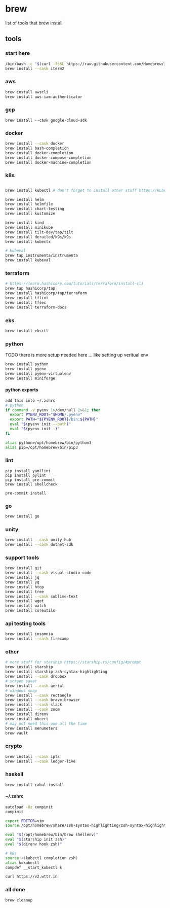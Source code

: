 # brew
list of tools that brew install

## tools

### start here

```bash
/bin/bash -c "$(curl -fsSL https://raw.githubusercontent.com/Homebrew/install/HEAD/install.sh)"
brew install --cask iterm2
```

### aws
```bash
brew install awscli
brew install aws-iam-authenticator
```

### gcp
```
brew install --cask google-cloud-sdk
```

### docker
```bash
brew install --cask docker
brew install bash-completion
brew install docker-completion
brew install docker-compose-completion
brew install docker-machine-completion
```

### k8s
```bash

brew install kubectl # don't forget to install other stuff https://kubernetes.io/docs/tasks/tools/install-kubectl-macos/#install-with-homebrew-on-macos

brew install helm
brew install helmfile
brew install chart-testing
brew install kustomize

brew install kind
brew install minikube
brew install tilt-dev/tap/tilt
brew install derailed/k9s/k9s
brew install kubectx

# kubeval
brew tap instrumenta/instrumenta
brew install kubeval

```

### terraform
```bash
# https://learn.hashicorp.com/tutorials/terraform/install-cli
brew tap hashicorp/tap
brew install hashicorp/tap/terraform
brew install tflint
brew install tfsec
brew install terraform-docs
```

### eks
```bash
brew install eksctl
```

### python

TODO there is more setup needed here ... like setting up veritual env
```bash
brew install python
brew install pyenv
brew install pyenv-virtualenv
brew install miniforge
```
#### python exports
```bash
add this into ~/.zshrc
# python
if command -v pyenv 1>/dev/null 2>&1; then
  export PYENV_ROOT="$HOME/.pyenv"
  export PATH="${PYENV_ROOT}/bin:${PATH}"
  eval "$(pyenv init --path)"
  eval "$(pyenv init -)"
fi

alias python=/opt/homebrew/bin/python3
alias pip=/opt/homebrew/bin/pip3
```

### lint
```
pip install yamllint
pip install pylint
pip install pre-commit
brew install shellcheck

pre-commit install
```

### go
```bash
brew install go
```

### unity
```bash
brew install --cask unity-hub
brew install --cask dotnet-sdk
```

### support tools
```bash
brew install git
brew install --cask visual-studio-code
brew install jq
brew install yq
brew install htop
brew install tree
brew install --cask sublime-text
brew install wget
brew install watch
brew install coreutils
```

### api testing tools
```bash
brew install insomnia
brew install --cask firecamp
```

### other

```bash
# more stuff for starship https://starship.rs/config/#prompt
brew install starship
brew install starship zsh-syntax-highlighting
brew install --cask dropbox
# screen saver
brew install --cask aerial
# windows snap
brew install --cask rectangle
brew install --cask brave-browser
brew install --cask slack
brew install --cask zoom
brew install direnv
brew install mkcert
# may not need this one all the time
brew install menumeters
brew vault
```

### crypto
```bash
brew install --cask ipfs
brew install --cask ledger-live
```

### haskell
```bash
brew install cabal-install
```

#### ~/.zshrc
```bash
autoload -Uz compinit
compinit

export EDITOR=vim
source /opt/homebrew/share/zsh-syntax-highlighting/zsh-syntax-highlighting.zsh

eval "$(/opt/homebrew/bin/brew shellenv)"
eval "$(starship init zsh)"
eval "$(direnv hook zsh)"

# k8s
source <(kubectl completion zsh)
alias k=kubectl
compdef __start_kubectl k

curl https://v2.wttr.in
```

### all done
```bash
brew cleanup
```
